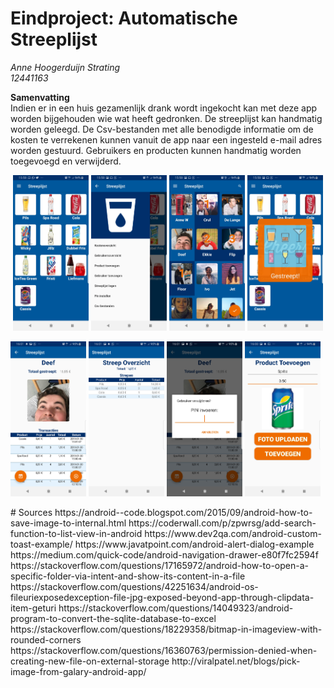 # Eindproject: Automatische Streeplijst

*Anne Hoogerduijn Strating*  
*12441163*  

**Samenvatting**  
Indien er in een huis gezamenlijk drank wordt ingekocht kan met deze app worden bijgehouden wie wat heeft gedronken. De streeplijst kan handmatig worden geleegd. De Csv-bestanden met alle benodigde informatie om de kosten te verrekenen kunnen vanuit de app naar een ingesteld e-mail adres worden gestuurd. Gebruikers en producten kunnen handmatig worden toegevoegd en verwijderd.

<p align="center">
  <img src="https://github.com/AnneHS/Streeplijst/blob/master/app/doc/ProductsActivity.jpg" height="5%" width="24%"/> <img
  src="https://github.com/AnneHS/Streeplijst/blob/master/app/doc/NavigationDrawer.jpg" height="5%" width="24%"/> <img 
  src="https://github.com/AnneHS/Streeplijst/blob/master/app/doc/UsersActivity.jpg" height="5%" width="24%"/> <img 
  src="https://github.com/AnneHS/Streeplijst/blob/master/app/doc/Gestreept.jpg" height="5%" width="24%"/>    
  
  
  <img src="https://github.com/AnneHS/Streeplijst/blob/master/app/doc/ProfileActivity.jpg" height="5%" width="24%"/> <img
   src="https://github.com/AnneHS/Streeplijst/blob/master/app/doc/PortfolioActivity.jpg" height="5%" width="24%"/> <img
   src="https://github.com/AnneHS/Streeplijst/blob/master/app/doc/AlertDialog.jpg" height="5%" width="24%"/> <img
   src="https://github.com/AnneHS/Streeplijst/blob/master/app/doc/NewProductActivity.jpg" height="5%" width="24%"/>   
</p>
# Sources    
https://android--code.blogspot.com/2015/09/android-how-to-save-image-to-internal.html    
https://coderwall.com/p/zpwrsg/add-search-function-to-list-view-in-android    
https://www.dev2qa.com/android-custom-toast-example/     
https://www.javatpoint.com/android-alert-dialog-example     
https://medium.com/quick-code/android-navigation-drawer-e80f7fc2594f     
https://stackoverflow.com/questions/17165972/android-how-to-open-a-specific-folder-via-intent-and-show-its-content-in-a-file    
https://stackoverflow.com/questions/42251634/android-os-fileuriexposedexception-file-jpg-exposed-beyond-app-through-clipdata-item-geturi    
https://stackoverflow.com/questions/14049323/android-program-to-convert-the-sqlite-database-to-excel    
https://stackoverflow.com/questions/18229358/bitmap-in-imageview-with-rounded-corners    
https://stackoverflow.com/questions/16360763/permission-denied-when-creating-new-file-on-external-storage     
http://viralpatel.net/blogs/pick-image-from-galary-android-app/
